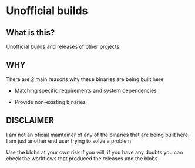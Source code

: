 # Unofficial builds

## What is this?

Unofficial builds and releases of other projects

## WHY

There are 2 main reasons why these binaries are being built here

- Matching specific requirements and system dependencies

- Provide non-existing binaries

## DISCLAIMER

I am not an oficial maintainer of any of the binaries that are being built here: I am just another end user trying to solve a problem

Use the blobs at your own risk if you will; if you have any doubts you can check the workflows that produced the releases and the blobs
